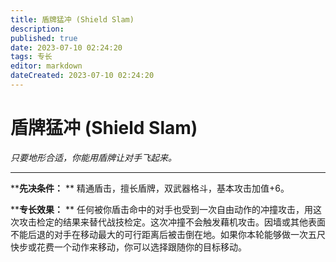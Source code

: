 ```yaml
---
title: 盾牌猛冲 (Shield Slam)
description: 
published: true
date: 2023-07-10 02:24:20
tags: 专长
editor: markdown
dateCreated: 2023-07-10 02:24:20
---
```


# 盾牌猛冲 (Shield Slam)

_只要地形合适，你能用盾牌让对手飞起来。_

---

****先决条件：** ** 精通盾击，擅长盾牌，双武器格斗，基本攻击加值+6。

****专长效果：** **
任何被你盾击命中的对手也受到一次自由动作的冲撞攻击，用这次攻击检定的结果来替代战技检定。这次冲撞不会触发藉机攻击。因墙或其他表面不能后退的对手在移动最大的可行距离后被击倒在地。如果你本轮能够做一次五尺快步或花费一个动作来移动，你可以选择跟随你的目标移动。

